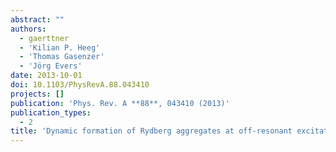 ```yaml
---
abstract: ""
authors:
  - gaerttner
  - 'Kilian P. Heeg'
  - 'Thomas Gasenzer'
  - 'Jörg Evers'
date: 2013-10-01
doi: 10.1103/PhysRevA.88.043410
projects: []
publication: 'Phys. Rev. A **88**, 043410 (2013)'
publication_types:
  - 2
title: 'Dynamic formation of Rydberg aggregates at off-resonant excitation'
---
```

